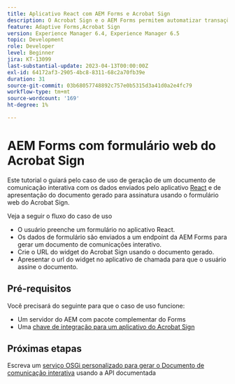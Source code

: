 ```yaml
---
title: Aplicativo React com AEM Forms e Acrobat Sign
description: O Acrobat Sign e o AEM Forms permitem automatizar transações complexas e incluir assinaturas eletrônicas legais como parte de uma experiência digital contínua.
feature: Adaptive Forms,Acrobat Sign
version: Experience Manager 6.4, Experience Manager 6.5
topic: Development
role: Developer
level: Beginner
jira: KT-13099
last-substantial-update: 2023-04-13T00:00:00Z
exl-id: 64172af3-2905-4bc8-8311-68c2a70fb39e
duration: 31
source-git-commit: 03b68057748892c757e0b5315d3a41d0a2e4fc79
workflow-type: tm+mt
source-wordcount: '169'
ht-degree: 1%

---
```


# AEM Forms com formulário web do Acrobat Sign


Este tutorial o guiará pelo caso de uso de geração de um documento de comunicação interativa com os dados enviados pelo aplicativo [React](https://react.dev/) e de apresentação do documento gerado para assinatura usando o formulário web do Acrobat Sign.

Veja a seguir o fluxo do caso de uso

* O usuário preenche um formulário no aplicativo React.
* Os dados de formulário são enviados a um endpoint da AEM Forms para gerar um documento de comunicações interativo.
* Crie o URL do widget do Acrobat Sign usando o documento gerado.
* Apresentar o url do widget no aplicativo de chamada para que o usuário assine o documento.

## Pré-requisitos

Você precisará do seguinte para que o caso de uso funcione:

* Um servidor do AEM com pacote complementar do Forms
* Uma [chave de integração para um aplicativo do Acrobat Sign](https://helpx.adobe.com/sign/kb/how-to-create-an-integration-key.html)

## Próximas etapas

Escreva um [serviço OSGi personalizado para gerar o Documento de comunicação interativa](./create-ic-document.md) usando a API documentada
